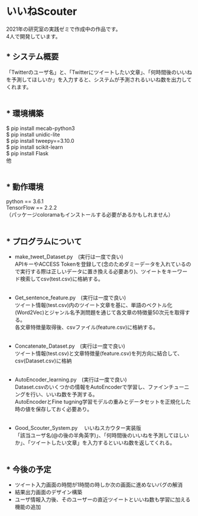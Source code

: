 # いいねScouter
2021年の研究室の実践ゼミで作成中の作品です。<br>
4人で開発しています。<br>

## * システム概要
 「Twitterのユーザ名」と、「Twitterにツイートしたい文章」、「何時間後のいいねを予測してほしいか」を入力すると、システムが予測されるいいね数を出力してくれます。<br><br>

## * 環境構築
$ pip install mecab-python3 <br>
$ pip install unidic-lite <br>
$ pip install tweepy==3.10.0 <br>
$ pip install scikit-learn <br>
$ pip install Flask <br>
他<br><br>

## * 動作環境
python == 3.6.1 <br>
TensorFlow == 2.2.2 <br>
（パッケージcoloramaもインストールする必要があるかもしれません） <br>
<br>

## * プログラムについて
  * make_tweet_Dataset.py　(実行は一度で良い) <br>
    APIキーやACCESS Tokenを登録して(念のためダミーデータを入れているので実行する際は正しいデータに置き換える必要あり)、ツイートをキーワード検索してcsv(test.csv)に格納する。 <br><br>
  * Get_sentence_feature.py　(実行は一度で良い) <br>
    ツイート情報(test.csv)内のツイート文章を基に、単語のベクトル化(Word2Vec)とジャンル名予測問題を通じて各文章の特徴量50次元を取得する。 <br>
     各文章特徴量取得後、csvファイル(feature.csv)に格納する。 <br><br>
  * Concatenate_Dataset.py　(実行は一度で良い) <br>
    ツイート情報(test.csv)と文章特徴量(feature.csv)を列方向に結合して、csv(Dataset.csv)に格納 <br><br>
  * AutoEncoder_learning.py　(実行は一度で良い) <br>
    Dataset.csvのいくつかの情報をAutoEncoderで学習し、ファインチューニングを行い、いいね数を予測する。 <br>
    AutoEncoderとFine tugning学習モデルの重みとデータセットを正規化した時の値を保存しておく必要あり。<br><br>
    
  * Good_Scouter_System.py
  　いいねスカウター実装版 <br>
    「該当ユーザ名(@の後の半角英字)」、「何時間後のいいねを予測してほしいか」、「ツイートしたい文章」を入力するといいね数を返してくれる。 <br><br>

## * 今後の予定
  * ツイート入力画面の時間が1時間の時しか次の画面に進めないバグの解消<br>
  * 結果出力画面のデザイン構築<br>
  * ユーザ情報入力後、そのユーザーの直近ツイートといいね数も学習に加える機能の追加
